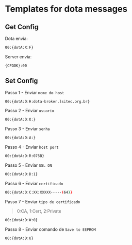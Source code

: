 
# Templates for dota messages

## Get Config

Dota envia:

```bash
00:{dotA:X:F}
```

Server envia:
```bash
{CFGOK}:00
```

## Set Config

Passo 1 - Enviar `nome do host`

```bash
00:{dotA:D:H:dota-broker.lsitec.org.br}
```

Passo 2 - Enviar `usuario`

```bash
00:{dotA:D:O:}
```

Passo 3 - Enviar `senha`

```bash
00:{dotA:D:A:}
```

Passo 4 - Enviar `host port`

```bash
00:{dotA:D:R:075B}
```

Passo 5 - Enviar `SSL ON`

```bash
00:{dotA:D:D:1}
```

Passo 6 - Enviar `certificado`

```bash
00:{dotA:D:C:XX:XXXXX-----(64)}
```

Passo 7 - Enviar `tipo de certificado`
> 0:CA, 1:Cert, 2:Private

```bash
00:{dotA:D:W:0}
```

Passo 8 - Enviar comando de `Save to EEPROM`

```bash
00:{dotA:D:U} 
```

<!--stackedit_data:
eyJoaXN0b3J5IjpbNzM1OTE2OTcwLDQ1NzY0NjU0M119
-->